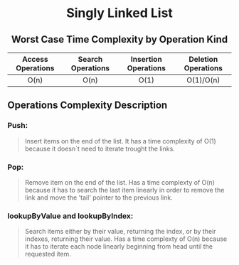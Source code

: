 <h1 align='center'>Singly Linked List</h1>
<h2 align='center'>Worst Case Time Complexity by Operation Kind</h2>
<p align='center'>
    <table>
        <thead align='center'>
            <th>Access Operations</th>
            <th>Search Operations</th>
            <th>Insertion Operations</th>
            <th>Deletion Operations</th>
        </thead>
        <tbody align='center'>
            <td>O(n)</td>
            <td>O(n)</td>
            <td>O(1)</td>
            <td>O(1)/O(n)</td>
        </tbody>
    </table>
</p>

## Operations Complexity Description

### Push:
> Insert items on the end of the list. It has a time complexity of O(1) because it doesn`t need to iterate trought the links.

### Pop:
> Remove item on the end of the list. Has a time complexty of O(n) because it has to search the last item linearly in order to remove the link and move the 'tail' pointer to the previous link.

### lookupByValue and lookupByIndex:
> Search items either by their value, returning the index, or  by their indexes, returning their value. Has a time complexty of O(n) because it has to iterate each node linearly beginning from head until the requested item.